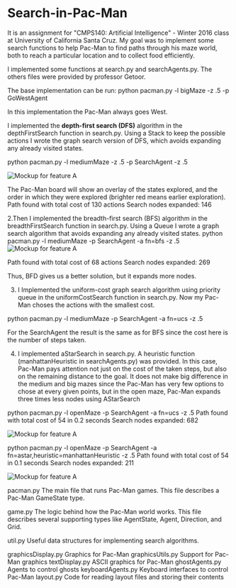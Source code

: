 # Search-in-Pac-Man
It is an assignment for "CMPS140: Artificial Intelligence" - Winter 2016 class at University of California Santa Cruz. My goal was to implement some search functions to help Pac-Man to find paths through his maze world, both to reach a particular location and to collect food efficiently.

I implemented some functions at search.py and searchAgents.py. The others files were provided by professor Getoor. 

The base implementation can be run: 
python pacman.py -l bigMaze -z .5 -p GoWestAgent

In this implementation the Pac-Man always goes West.

I implemented the **depth-first search (DFS)** algorithm in the depthFirstSearch function in search.py. Using a Stack to keep the possible actions I wrote the graph search version of DFS, which avoids expanding any already visited states. 

python pacman.py -l mediumMaze -z .5 -p SearchAgent -z .5

![Mockup for feature A](https://github.com/Katy-katy/Pac-Man-as-an-AI-Agent-search-/blob/master/dfs.png)

The Pac-Man board will show an overlay of the states explored, and the order in which they were explored (brighter red means earlier exploration). 
Path found with total cost of 130 actions
Search nodes expanded: 146

2.Then I  implemented the breadth-first search (BFS) algorithm in the breadthFirstSearch function in search.py. Using a Queue I wrote  a graph search algorithm that avoids expanding any already visited states.
python pacman.py -l mediumMaze -p SearchAgent -a fn=bfs -z .5
![Mockup for feature A](https://github.com/Katy-katy/Pac-Man-as-an-AI-Agent-search-/blob/master/bfs.png)


Path found with total cost of 68 actions
Search nodes expanded: 269

Thus, BFD gives us a better solution, but it expands more nodes.


3. I Implemented the uniform-cost graph search algorithm using priority queue in the uniformCostSearch function in search.py. Now my Pac-Man choses the actions with the smallest cost. 

python pacman.py -l mediumMaze -p SearchAgent -a fn=ucs -z .5

For the SearchAgent the result is the same as for BFS since the cost here is the number of steps taken.

4. I implemented  aStarSearch in search.py. A heuristic function (manhattanHeuristic in searchAgents.py) was provided. In this case, Pac-Man pays attention not just on the cost of the taken steps, but also on the remaining distance to the goal. It does not make big difference in the medium and big mazes since the Pac-Man has very few options to chose at every given points, but in the open maze, Pac-Man expands three times less nodes using AStarSearch

python pacman.py -l openMaze -p SearchAgent -a fn=ucs -z .5
Path found with total cost of 54 in 0.2 seconds
Search nodes expanded: 682

![Mockup for feature A](https://github.com/Katy-katy/Pac-Man-as-an-AI-Agent-search-/blob/master/dfs.png)

python pacman.py -l openMaze -p SearchAgent -a fn=astar,heuristic=manhattanHeuristic  -z .5
Path found with total cost of 54 in 0.1 seconds
Search nodes expanded: 211

![Mockup for feature A](https://github.com/Katy-katy/Pac-Man-as-an-AI-Agent-search-/blob/master/dfs.png)













pacman.py The main file that runs Pac-Man games. This file describes a Pac-Man GameState type.

game.py The logic behind how the Pac-Man world works. This file describes several supporting types like AgentState, Agent, Direction, and Grid.

util.py Useful data structures for implementing search algorithms.


graphicsDisplay.py	Graphics for Pac-Man
graphicsUtils.py	Support for Pac-Man graphics
textDisplay.py	ASCII graphics for Pac-Man
ghostAgents.py	Agents to control ghosts
keyboardAgents.py	Keyboard interfaces to control Pac-Man
layout.py	Code for reading layout files and storing their contents
